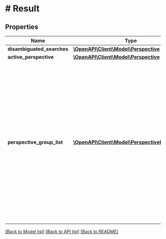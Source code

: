 # # Result

## Properties

Name | Type | Description | Notes
------------ | ------------- | ------------- | -------------
**disambiguated_searches** | [**\OpenAPI\Client\Model\Perspective**](Perspective.md) |  | [optional]
**active_perspective** | [**\OpenAPI\Client\Model\Perspective**](Perspective.md) |  | [optional]
**perspective_group_list** | [**\OpenAPI\Client\Model\PerspectiveLinkGroup[]**](PerspectiveLinkGroup.md) | Each result contains a set of perspectives links eg. summary, entities, alerts, metrics, etc.. These are used to populate the left hand navigation panel. These perspective links can be grouped together into different groups. So we send back a list of such perspective groups. | [optional]

[[Back to Model list]](../../README.md#models) [[Back to API list]](../../README.md#endpoints) [[Back to README]](../../README.md)
